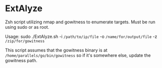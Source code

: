# ExtAlyze
Zsh script utilizing nmap and gowitness to enumerate targets. Must be run using sudo or as root.

Usage: sudo ./ExtAlyze.sh -i `/path/to/ip/file` -o `/name/for/output/file` -z `/zip/for/gowitness`

This script assumes that the gowitness binary is at `/home/parallels/go/bin/gowitness` so if it's somewhere else, update the gowitness path.
